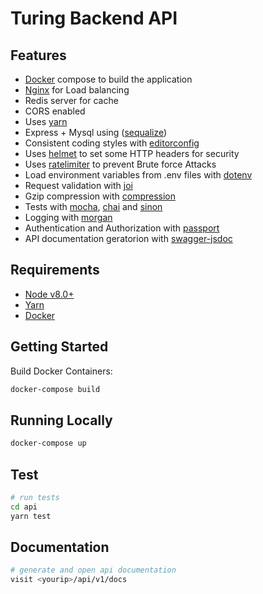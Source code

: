 # Turing Backend API


## Features

 - [Docker](https://www.docker.com/) compose to build the application
 - [Nginx](https://www.nginx.com/) for Load balancing
 - Redis server for cache
 - CORS enabled
 - Uses [yarn](https://yarnpkg.com)
 - Express + Mysql using ([sequalize](http://docs.sequelizejs.com/))
 - Consistent coding styles with [editorconfig](http://editorconfig.org)
 - Uses [helmet](https://github.com/helmetjs/helmet) to set some HTTP headers for security
 - Uses [ratelimiter](https://github.com/tj/node-ratelimiter) to prevent Brute force Attacks
 - Load environment variables from .env files with [dotenv](https://github.com/rolodato/dotenv-safe)
 - Request validation with [joi](https://github.com/hapijs/joi)
 - Gzip compression with [compression](https://github.com/expressjs/compression)
 - Tests with [mocha](https://mochajs.org), [chai](http://chaijs.com) and [sinon](http://sinonjs.org)
 - Logging with [morgan](https://github.com/expressjs/morgan)
 - Authentication and Authorization with [passport](http://passportjs.org)
 - API documentation geratorion with [swagger-jsdoc](https://github.com/Surnet/swagger-jsdoc)

## Requirements

 - [Node v8.0+](https://nodejs.org/en/download/current/) 
 - [Yarn](https://yarnpkg.com/en/docs/install)
 - [Docker](https://www.docker.com/)

## Getting Started

Build Docker Containers:

```bash
docker-compose build
```

## Running Locally

```bash
docker-compose up
```

## Test

```bash
# run tests
cd api
yarn test
```


## Documentation

```bash
# generate and open api documentation
visit <yourip>/api/v1/docs
```
